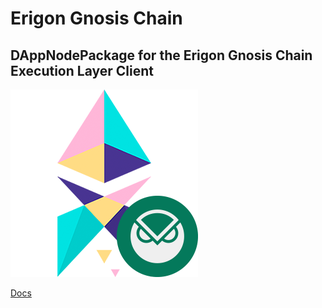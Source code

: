 # Erigon Gnosis Chain

## DAppNodePackage for the Erigon Gnosis Chain Execution Layer Client

![avatar](avatar-default.png)

[Docs](https://github.com/ledgerwatch/erigon)
